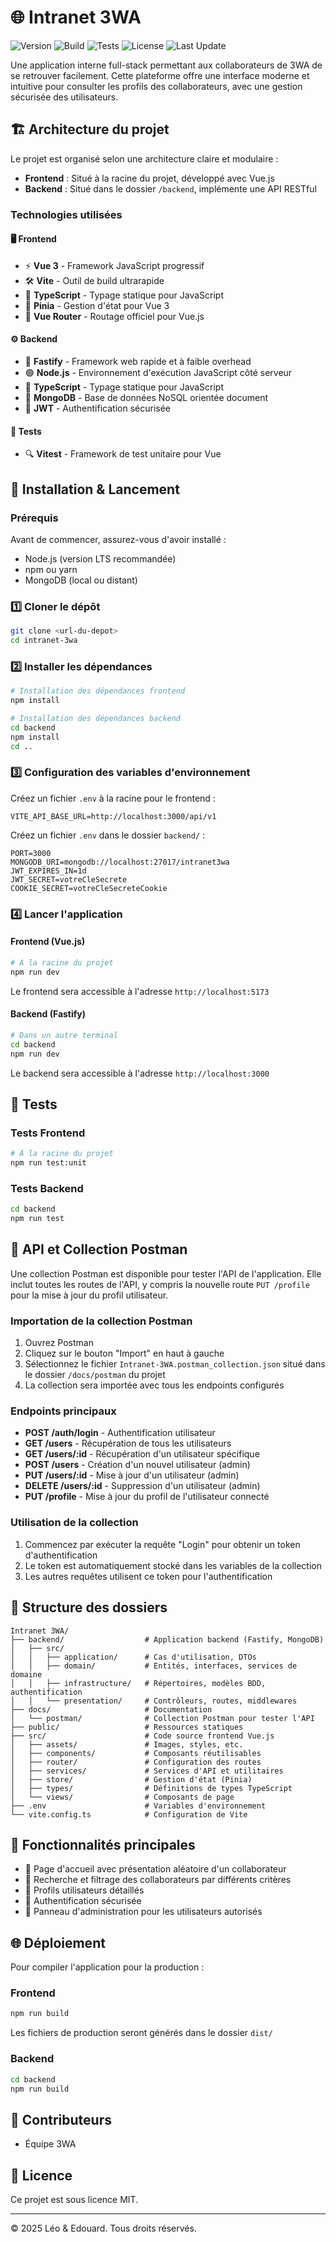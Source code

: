 # 🌐 Intranet 3WA

![Version](https://img.shields.io/badge/version-1.0.0-blue.svg)
![Build](https://img.shields.io/badge/build-passing-success.svg)
![Tests](https://img.shields.io/badge/tests-passing-success.svg)
![License](https://img.shields.io/badge/license-MIT-green.svg)
![Last Update](https://img.shields.io/badge/last%20update-2025-success.svg)

Une application interne full-stack permettant aux collaborateurs de 3WA de se retrouver facilement. Cette plateforme offre une interface moderne et intuitive pour consulter les profils des collaborateurs, avec une gestion sécurisée des utilisateurs.

## 🏗️ Architecture du projet

Le projet est organisé selon une architecture claire et modulaire :

- **Frontend** : Situé à la racine du projet, développé avec Vue.js
- **Backend** : Situé dans le dossier `/backend`, implémente une API RESTful

### Technologies utilisées

#### 🖥️ Frontend

- ⚡ **Vue 3** - Framework JavaScript progressif
- 🛠️ **Vite** - Outil de build ultrarapide
- 📘 **TypeScript** - Typage statique pour JavaScript
- 🏪 **Pinia** - Gestion d'état pour Vue 3
- 🧭 **Vue Router** - Routage officiel pour Vue.js

#### ⚙️ Backend

- 🚀 **Fastify** - Framework web rapide et à faible overhead
- 🟢 **Node.js** - Environnement d'exécution JavaScript côté serveur
- 📘 **TypeScript** - Typage statique pour JavaScript
- 🍃 **MongoDB** - Base de données NoSQL orientée document
- 🔐 **JWT** - Authentification sécurisée

#### 🧪 Tests

- 🔍 **Vitest** - Framework de test unitaire pour Vue

## 🚀 Installation & Lancement

### Prérequis

Avant de commencer, assurez-vous d'avoir installé :

- Node.js (version LTS recommandée)
- npm ou yarn
- MongoDB (local ou distant)

### 1️⃣ Cloner le dépôt

```bash
git clone <url-du-depot>
cd intranet-3wa
```

### 2️⃣ Installer les dépendances

```bash
# Installation des dépendances frontend
npm install

# Installation des dépendances backend
cd backend
npm install
cd ..
```

### 3️⃣ Configuration des variables d'environnement

Créez un fichier `.env` à la racine pour le frontend :

```
VITE_API_BASE_URL=http://localhost:3000/api/v1
```

Créez un fichier `.env` dans le dossier `backend/` :

```
PORT=3000
MONGODB_URI=mongodb://localhost:27017/intranet3wa
JWT_EXPIRES_IN=1d
JWT_SECRET=votreCleSecrete
COOKIE_SECRET=votreCleSecreteCookie
```

### 4️⃣ Lancer l'application

#### Frontend (Vue.js)

```bash
# À la racine du projet
npm run dev
```

Le frontend sera accessible à l'adresse `http://localhost:5173`

#### Backend (Fastify)

```bash
# Dans un autre terminal
cd backend
npm run dev
```

Le backend sera accessible à l'adresse `http://localhost:3000`

## 🧪 Tests

### Tests Frontend

```bash
# À la racine du projet
npm run test:unit
```

### Tests Backend

```bash
cd backend
npm run test
```

## 📡 API et Collection Postman

Une collection Postman est disponible pour tester l'API de l'application. Elle inclut toutes les routes de l'API, y compris la nouvelle route `PUT /profile` pour la mise à jour du profil utilisateur.

### Importation de la collection Postman

1. Ouvrez Postman
2. Cliquez sur le bouton "Import" en haut à gauche
3. Sélectionnez le fichier `Intranet-3WA.postman_collection.json` situé dans le dossier `/docs/postman` du projet
4. La collection sera importée avec tous les endpoints configurés

### Endpoints principaux

- **POST /auth/login** - Authentification utilisateur
- **GET /users** - Récupération de tous les utilisateurs
- **GET /users/:id** - Récupération d'un utilisateur spécifique
- **POST /users** - Création d'un nouvel utilisateur (admin)
- **PUT /users/:id** - Mise à jour d'un utilisateur (admin)
- **DELETE /users/:id** - Suppression d'un utilisateur (admin)
- **PUT /profile** - Mise à jour du profil de l'utilisateur connecté

### Utilisation de la collection

1. Commencez par exécuter la requête "Login" pour obtenir un token d'authentification
2. Le token est automatiquement stocké dans les variables de la collection
3. Les autres requêtes utilisent ce token pour l'authentification

## 📂 Structure des dossiers

```
Intranet 3WA/
├── backend/                  # Application backend (Fastify, MongoDB)
│   ├── src/
│   │   ├── application/      # Cas d'utilisation, DTOs
│   │   ├── domain/           # Entités, interfaces, services de domaine
│   │   ├── infrastructure/   # Répertoires, modèles BDD, authentification
│   │   └── presentation/     # Contrôleurs, routes, middlewares
├── docs/                     # Documentation
│   └── postman/              # Collection Postman pour tester l'API
├── public/                   # Ressources statiques
├── src/                      # Code source frontend Vue.js
│   ├── assets/               # Images, styles, etc.
│   ├── components/           # Composants réutilisables
│   ├── router/               # Configuration des routes
│   ├── services/             # Services d'API et utilitaires
│   ├── store/                # Gestion d'état (Pinia)
│   ├── types/                # Définitions de types TypeScript
│   └── views/                # Composants de page
├── .env                      # Variables d'environnement
└── vite.config.ts            # Configuration de Vite
```

## 📝 Fonctionnalités principales

- 👋 Page d'accueil avec présentation aléatoire d'un collaborateur
- 👥 Recherche et filtrage des collaborateurs par différents critères
- 👤 Profils utilisateurs détaillés
- 🔐 Authentification sécurisée
- 👑 Panneau d'administration pour les utilisateurs autorisés

## 🌐 Déploiement

Pour compiler l'application pour la production :

### Frontend

```bash
npm run build
```

Les fichiers de production seront générés dans le dossier `dist/`

### Backend

```bash
cd backend
npm run build
```

## 🙌 Contributeurs

- Équipe 3WA

## 📜 Licence

Ce projet est sous licence MIT.

---

© 2025 Léo & Edouard. Tous droits réservés.
